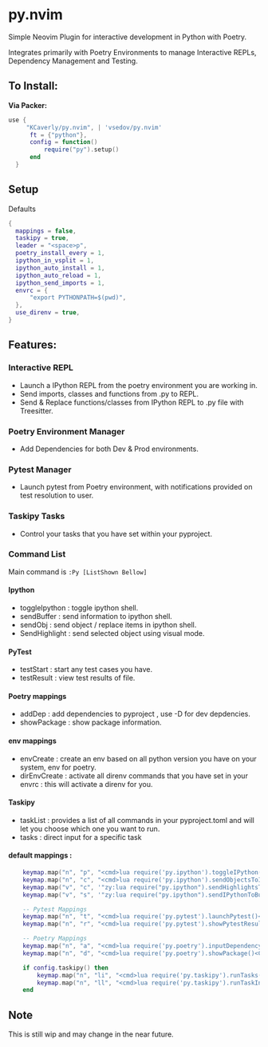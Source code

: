 # py.nvim
Simple Neovim Plugin for interactive development in Python with Poetry.

Integrates primarily with Poetry Environments to manage Interactive REPLs, Dependency Management and Testing.

## To Install:

**Via Packer:**
  ```lua
  use {
       "KCaverly/py.nvim", | 'vsedov/py.nvim'
        ft = {"python"},
        config = function()
			require("py").setup()
		end
	}
```


## Setup
Defaults
  ```lua
 {
    mappings = false,
    taskipy = true,
    leader = "<space>p",
    poetry_install_every = 1,
    ipython_in_vsplit = 1,
    ipython_auto_install = 1,
    ipython_auto_reload = 1,
    ipython_send_imports = 1,
    envrc = {
        "export PYTHONPATH=$(pwd)",
    },
    use_direnv = true,
}
```


## Features:

### Interactive REPL
* Launch a IPython REPL from the poetry environment you are working in.
* Send imports, classes and functions from .py to REPL.
* Send & Replace functions/classes from IPython REPL to .py file with Treesitter.

### Poetry Environment Manager
* Add Dependencies for both Dev & Prod environments.

### Pytest Manager
* Launch pytest from Poetry environment, with notifications provided on test resolution to user.

### Taskipy Tasks
* Control your tasks that you have set within your pyproject.


### Command List
Main command is `:Py [ListShown Bellow] `
#### Ipython
- toggleIpython : toggle ipython shell.
- sendBuffer : send information to ipython shell.
- sendObj : send object / replace items in ipython shell.
- SendHighlight : send selected object using visual mode.
#### PyTest
- testStart : start any test cases you have.
- testResult : view test results of file.
#### Poetry mappings
- addDep : add dependencies to pyproject , use -D for dev depdencies.
- showPackage : show package information.
#### env mappings
- envCreate : create an env based on all python version you have on your system, env for poetry.
- dirEnvCreate : activate all direnv commands that you have set in your envrc : this will activate a direnv for you.
#### Taskipy
- taskList : provides a list of all commands in your pyproject.toml and will let you choose which one you want to run.
- tasks :  direct input for a specific task

#### default mappings :
```lua
    keymap.map("n", "p", "<cmd>lua require('py.ipython').toggleIPython()<CR>")
    keymap.map("n", "c", "<cmd>lua require('py.ipython').sendObjectsToIPython()<CR>")
    keymap.map("v", "c", '"zy:lua require("py.ipython").sendHighlightsToIPython()<CR>')
    keymap.map("v", "s", '"zy:lua require("py.ipython").sendIPythonToBuffer()<CR>')

    -- Pytest Mappings
    keymap.map("n", "t", "<cmd>lua require('py.pytest').launchPytest()<CR>")
    keymap.map("n", "r", "<cmd>lua require('py.pytest').showPytestResult()<CR>")

    -- Poetry Mappings
    keymap.map("n", "a", "<cmd>lua require('py.poetry').inputDependency()<CR>")
    keymap.map("n", "d", "<cmd>lua require('py.poetry').showPackage()<CR>")

    if config.taskipy() then
        keymap.map("n", "li", "<cmd>lua require('py.taskipy').runTasks()<cr>")
        keymap.map("n", "ll", "<cmd>lua require('py.taskipy').runTaskInput()<cr>")
    end
```
## Note
This is still wip and may change in the near future.
